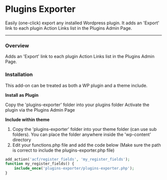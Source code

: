 # Plugins Exporter
Easily (one-click) export any installed Wordpress plugin. It adds an 'Export' link to each plugin Action Links list in the Plugins Admin Page.

-----------------------

### Overview

Adds an 'Export' link to each plugin Action Links list in the Plugins Admin Page.

### Installation

This add-on can be treated as both a WP plugin and a theme include.

**Install as Plugin**

Copy the 'plugins-exporter' folder into your plugins folder
Activate the plugin via the Plugins Admin Page

**Include within theme**

1.	Copy the 'plugins-exporter' folder into your theme folder (can use sub folders). You can place the folder anywhere inside the 'wp-content' directory
2.	Edit your functions.php file and add the code below (Make sure the path is correct to include the plugins-exporter.php file)

```php
add_action('acf/register_fields', 'my_register_fields');
function my_register_fields() {
    include_once('plugins-exporter/plugins-exporter.php');
}
```
